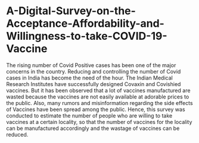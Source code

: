 # A-Digital-Survey-on-the-Acceptance-Affordability-and-Willingness-to-take-COVID-19-Vaccine

The rising number of Covid Positive cases has been one of the major concerns in the country. Reducing and controlling the number of Covid cases in India has become the need of the hour. The Indian Medical Research Institutes have successfully designed Covaxin and Covishied vaccines. But it has been observed that a lot of vaccines manufactured are wasted because the vaccines are not easily available at adorable prices to the public. Also, many rumors and misinformation regarding the side effects of Vaccines have been spread among the public. Hence, this survey was conducted to estimate the number of people who are willing to take vaccines at a certain locality, so that the number of vaccines for the locality can be manufactured accordingly and the wastage of vaccines can be reduced.
